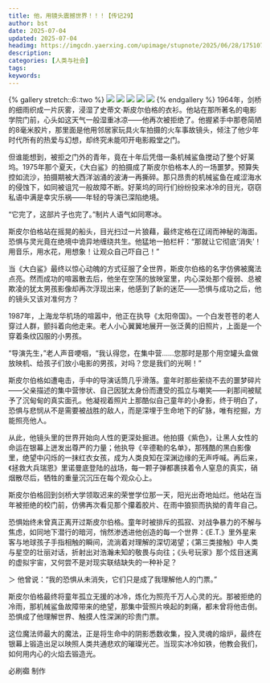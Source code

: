 ```yaml
---
title: 他，用镜头震撼世界！！！【传记29】
author: bst
date: 2025-07-04
updated: 2025-07-04
headimg: https://imgcdn.yaerxing.com/upimage/stupnote/2025/06/28/1751077111_12009103_6135.jpg
description: 
categories: [人类与社会]
tags: 
keywords: 
---
```


{% gallery stretch::6::two %}
![](https://imgcdn.yaerxing.com/upimage/stupnote/2025/06/28/1751077111_12009103_6135.jpg)
![](https://imgcdn.yaerxing.com/upimage/stupnote/2025/06/28/1751077113_12009103_7302.jpg)
![](https://imgcdn.yaerxing.com/upimage/stupnote/2025/06/28/1751077116_12009103_5453.jpg)
![](https://imgcdn.yaerxing.com/upimage/stupnote/2025/06/28/1751077117_12009103_9476.jpg)
![](https://imgcdn.yaerxing.com/upimage/stupnote/2025/06/28/1751077120_12009103_3347.jpg)
{% endgallery %}
1964年，剑桥的细雨织成一片灰雾，浸湿了史蒂文·斯皮尔伯格的衣衫。他站在那所著名的电影学院门前，心头如这天气一般湿重冰凉——他再次被拒绝了。他握紧手中那卷简陋的8毫米胶片，那里面是他用邻居家玩具火车拍摄的火车事故镜头，倾注了他少年时代所有的热爱与幻想，却终究未能叩开电影殿堂之门。

但谁能想到，被拒之门外的青年，竟在十年后凭借一条机械鲨鱼搅动了整个好莱坞。1975年那个夏天，《大白鲨》的拍摄成了斯皮尔伯格本人的一场噩梦。预算失控如流沙，拍摄期被大西洋汹涌的波涛一再撕碎。那只昂贵的机械鲨鱼在咸涩海水的侵蚀下，如同被诅咒一般故障不断。好莱坞的同行们纷纷投来冰冷的目光，窃窃私语中满是幸灾乐祸——年轻的导演已深陷绝境。

“它完了，这部片子也完了。”制片人语气如同寒冰。

斯皮尔伯格站在摇晃的船头，目光扫过一片狼藉，最终定格在辽阔而神秘的海面。恐惧与灵光竟在绝境中诡异地缠绕共生。他猛地一拍栏杆：“那就让它彻底‘消失’！用音乐，用水花，用想象！让观众自己吓自己！”

当《大白鲨》最终以惊心动魄的方式征服了全世界，斯皮尔伯格的名字仿佛被魔法点亮。然而成功的喧嚣散去后，他坐在空荡的放映室里，内心深处那个瘦弱、总被欺凌的犹太男孩影像却再次浮现出来，他感到了新的迷茫——恐惧与成功之后，他的镜头又该对准何方？

1987年，上海龙华机场的喧嚣中，他正在执导《太阳帝国》。一个白发苍苍的老人穿过人群，颤抖着向他走来。老人小心翼翼地展开一张泛黄的旧照片，上面是一个穿着条纹囚服的小男孩。

“导演先生，”老人声音哽咽，“我认得您，在集中营……您那时是那个用空罐头盒做放映机、给孩子们放小电影的男孩，对吗？您是我们的光啊！”

斯皮尔伯格如遭电击，手中的导演话筒几乎滑落。童年时那些萦绕不去的噩梦碎片——父亲描述的集中营惨状、自己因犹太身份而遭受的孤立与嘲笑——刹那间被赋予了沉甸甸的真实面孔。他凝视着照片上那酷似自己童年的小身影，终于明白了，恐惧与悲悯从不是需要被战胜的敌人，而是深埋于生命地下的矿脉，唯有挖掘，方能照亮他人。

从此，他镜头里的世界开始向人性的更深处掘进。他拍摄《紫色》，让黑人女性的命运在银幕上迸发出尊严的力量；他执导《辛德勒的名单》，那残酷的黑白影像里，绝望中闪烁的一抹红衣女孩，成为人类良知在深渊边缘的无声呼喊。再后来，《拯救大兵瑞恩》里诺曼底登陆的战场，每一颗子弹都裹挟着令人窒息的真实，硝烟散尽后，牺牲的重量沉沉压在每个观众心上。

斯皮尔伯格回到剑桥大学领取迟来的荣誉学位那一天，阳光出奇地灿烂。他站在当年被拒绝的校门前，仿佛再次看见那个攥着胶片、在雨中狼狈而执拗的青年自己。

恐惧始终未曾真正离开过斯皮尔伯格。童年时被排斥的孤寂、对战争暴力的不解与焦虑，如同地下潜行的暗河，悄然渗透进他创造的每一个世界：《E.T.》里外星来客与地球孩子手指相触的瞬间，流淌着对理解的深切渴望；《第三类接触》中人类与星空的壮丽对话，折射出对浩瀚未知的敬畏与向往；《头号玩家》那个炫目迷离的虚拟宇宙，又何尝不是对现实联结缺失的一种补足？

＞ 他曾说：“我的恐惧从未消失，它们只是成了我理解他人的门票。”

斯皮尔伯格最终将童年孤立无援的冰冷，炼化为照亮千万人心灵的光。那被拒绝的冷雨，那机械鲨鱼故障带来的绝望，那集中营照片唤起的刺痛，都未曾将他击倒。恐惧成了他理解世界、触摸人性深渊的珍贵门票。

这位魔法师最大的魔法，正是将生命中的阴影悉数收集，投入灵魂的熔炉，最终在银幕上锻造出足以映照人类共通悲欢的璀璨光芒。当现实冰冷如铁，他教会我们，如何用内心的火焰去锻造光。

必刷禵 制作
